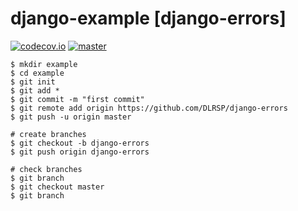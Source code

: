 # django-example [**django-errors**]
[![codecov.io](https://codecov.io/github/DLRSP/example/coverage.svg?branch=master)](https://codecov.io/github/DLRSP/django-errors?branch=master)
[![master](https://travis-ci.org/DLRSP/example.svg?branch=master)](https://travis-ci.org/DLRSP/django-errors)

	$ mkdir example
	$ cd example
	$ git init
	$ git add *
	$ git commit -m "first commit"
	$ git remote add origin https://github.com/DLRSP/django-errors
	$ git push -u origin master
	
	# create branches
	$ git checkout -b django-errors
	$ git push origin django-errors

	# check branches
	$ git branch
	$ git checkout master
	$ git branch
	